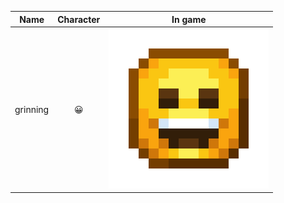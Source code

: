 |               Name               | Character |                     In game                    |
|:--------------------------------:|:-------:|:----------------------------------------------:|
|             grinning             |     😀     |            ![](./emojis_list/grinning.png)            |
